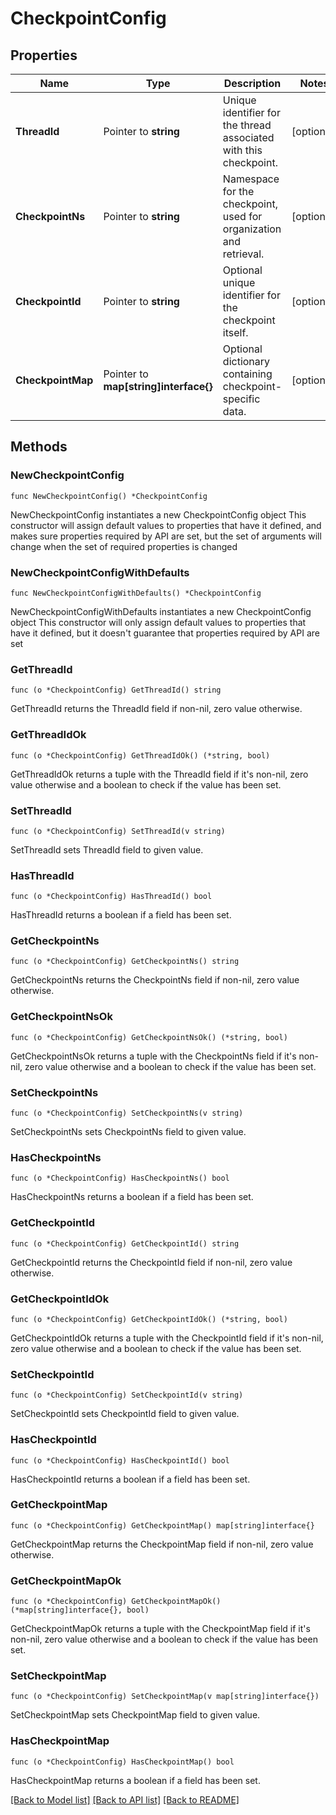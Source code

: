 # CheckpointConfig

## Properties

Name | Type | Description | Notes
------------ | ------------- | ------------- | -------------
**ThreadId** | Pointer to **string** | Unique identifier for the thread associated with this checkpoint. | [optional] 
**CheckpointNs** | Pointer to **string** | Namespace for the checkpoint, used for organization and retrieval. | [optional] 
**CheckpointId** | Pointer to **string** | Optional unique identifier for the checkpoint itself. | [optional] 
**CheckpointMap** | Pointer to **map[string]interface{}** | Optional dictionary containing checkpoint-specific data. | [optional] 

## Methods

### NewCheckpointConfig

`func NewCheckpointConfig() *CheckpointConfig`

NewCheckpointConfig instantiates a new CheckpointConfig object
This constructor will assign default values to properties that have it defined,
and makes sure properties required by API are set, but the set of arguments
will change when the set of required properties is changed

### NewCheckpointConfigWithDefaults

`func NewCheckpointConfigWithDefaults() *CheckpointConfig`

NewCheckpointConfigWithDefaults instantiates a new CheckpointConfig object
This constructor will only assign default values to properties that have it defined,
but it doesn't guarantee that properties required by API are set

### GetThreadId

`func (o *CheckpointConfig) GetThreadId() string`

GetThreadId returns the ThreadId field if non-nil, zero value otherwise.

### GetThreadIdOk

`func (o *CheckpointConfig) GetThreadIdOk() (*string, bool)`

GetThreadIdOk returns a tuple with the ThreadId field if it's non-nil, zero value otherwise
and a boolean to check if the value has been set.

### SetThreadId

`func (o *CheckpointConfig) SetThreadId(v string)`

SetThreadId sets ThreadId field to given value.

### HasThreadId

`func (o *CheckpointConfig) HasThreadId() bool`

HasThreadId returns a boolean if a field has been set.

### GetCheckpointNs

`func (o *CheckpointConfig) GetCheckpointNs() string`

GetCheckpointNs returns the CheckpointNs field if non-nil, zero value otherwise.

### GetCheckpointNsOk

`func (o *CheckpointConfig) GetCheckpointNsOk() (*string, bool)`

GetCheckpointNsOk returns a tuple with the CheckpointNs field if it's non-nil, zero value otherwise
and a boolean to check if the value has been set.

### SetCheckpointNs

`func (o *CheckpointConfig) SetCheckpointNs(v string)`

SetCheckpointNs sets CheckpointNs field to given value.

### HasCheckpointNs

`func (o *CheckpointConfig) HasCheckpointNs() bool`

HasCheckpointNs returns a boolean if a field has been set.

### GetCheckpointId

`func (o *CheckpointConfig) GetCheckpointId() string`

GetCheckpointId returns the CheckpointId field if non-nil, zero value otherwise.

### GetCheckpointIdOk

`func (o *CheckpointConfig) GetCheckpointIdOk() (*string, bool)`

GetCheckpointIdOk returns a tuple with the CheckpointId field if it's non-nil, zero value otherwise
and a boolean to check if the value has been set.

### SetCheckpointId

`func (o *CheckpointConfig) SetCheckpointId(v string)`

SetCheckpointId sets CheckpointId field to given value.

### HasCheckpointId

`func (o *CheckpointConfig) HasCheckpointId() bool`

HasCheckpointId returns a boolean if a field has been set.

### GetCheckpointMap

`func (o *CheckpointConfig) GetCheckpointMap() map[string]interface{}`

GetCheckpointMap returns the CheckpointMap field if non-nil, zero value otherwise.

### GetCheckpointMapOk

`func (o *CheckpointConfig) GetCheckpointMapOk() (*map[string]interface{}, bool)`

GetCheckpointMapOk returns a tuple with the CheckpointMap field if it's non-nil, zero value otherwise
and a boolean to check if the value has been set.

### SetCheckpointMap

`func (o *CheckpointConfig) SetCheckpointMap(v map[string]interface{})`

SetCheckpointMap sets CheckpointMap field to given value.

### HasCheckpointMap

`func (o *CheckpointConfig) HasCheckpointMap() bool`

HasCheckpointMap returns a boolean if a field has been set.


[[Back to Model list]](../README.md#documentation-for-models) [[Back to API list]](../README.md#documentation-for-api-endpoints) [[Back to README]](../README.md)


